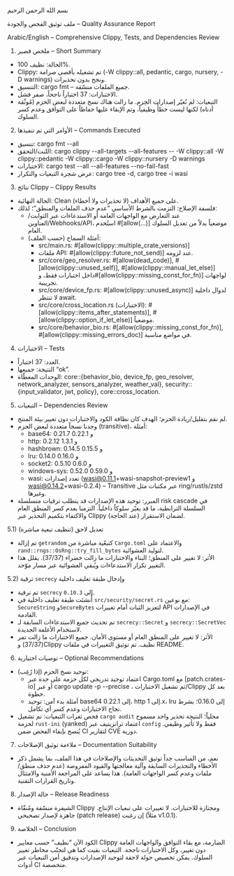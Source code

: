 بسم الله الرحمن الرحيم

ملف توثيق الفحص والجودة – Quality Assurance Report

Arabic/English – Comprehensive Clippy, Tests, and Dependencies Review

1) ملخص قصير – Short Summary
- الحالة: نظيف 100%.
- Clippy: تم تشغيله بأقصى صرامة (-W clippy::all, pedantic, cargo, nursery, -D warnings) ونجح بدون تحذيرات.
- التنسيق: cargo fmt – جميع الملفات منسّقة.
- الاختبارات: 37 اختباراً ناجحاً، صفر فشل.
- التبعيات: لم نُغيّر إصدارات الحِزم. ما زالت هناك نسخ متعددة لبعض الحزم (مُوثّقة أدناه) لكنها ليست خطأً وظيفياً، وتم الإبقاء عليها حفاظاً على التوافق وعدم كسر السلوك.

2) الأوامر التي تم تنفيذها – Commands Executed
- تنسيق: cargo fmt --all
- اللنت/التحقق: cargo clippy --all-targets --all-features -- -W clippy::all -W clippy::pedantic -W clippy::cargo -W clippy::nursery -D warnings
- الاختبارات: cargo test --all --all-features --no-fail-fast
- عرض شجرة التبعيات والتكرار: cargo tree -d, cargo tree -i wasi

3) نتائج Clippy – Clippy Results
- الحالة النهائية: Clean (لا تحذيرات ولا أخطاء) على جميع الأهداف.
- فلسفة الإصلاح: التزمت بالشرط الأساسي “عدم حذف الملفات والمنطق”؛ لذلك:
  - عند التعارض مع الواجهات العامة أو الاستدعاءات عبر الثوابت/العناوين/Webhooks/API، استُخدم #[allow(...)] موضعياً بدلاً من تعديل السلوك العام.
  - أمثلة السماح (حسب الملف):
    - src/main.rs: #[allow(clippy::multiple_crate_versions)]
    - ملفات API: #[allow(clippy::future_not_send)] عند لزومه.
    - src/core/geo_resolver.rs: #[allow(dead_code)], #[allow(clippy::unused_self)], #[allow(clippy::manual_let_else)] داخل اختبارات فقط، و#[allow(clippy::missing_const_for_fn)] لواجهات تجريبية.
    - src/core/device_fp.rs: #[allow(clippy::unused_async)] لدوال داخلية لا تنتظر await.
    - src/core/cross_location.rs (الاختبارات): #[allow(clippy::items_after_statements)], #[allow(clippy::option_if_let_else)] موضعياً.
    - src/core/behavior_bio.rs: #[allow(clippy::missing_const_for_fn)], #[allow(clippy::missing_errors_doc)] في مواضع مناسبة.

4) الاختبارات – Tests
- العدد: 37 اختباراً.
- النتيجة: جميعها “ok”.
- الوحدات المغطّاة: core::{behavior_bio, device_fp, geo_resolver, network_analyzer, sensors_analyzer, weather_val}, security::{input_validator, jwt, policy}, core::cross_location.

5) التبعيات – Dependencies Review
- لم نقم بتقليل/زيادة الحزم؛ الهدف كان نظافة الكود والاختبارات دون تغيير بيئة المنتج.
- وجدنا نسخاً متعددة لبعض الحزم (transitive)، أمثلة:
  - base64: 0.21.7 و 0.22.1
  - http: 0.2.12 و 1.3.1
  - hashbrown: 0.14.5 و 0.15.5
  - lru: 0.14.0 و 0.16.0
  - socket2: 0.5.10 و 0.6.0
  - windows-sys: 0.52.0 و 0.59.0
  - wasi: تعدد إصدارات (wasi@0.11.1+wasi-snapshot-preview1 و wasi@0.14.2+wasi-0.2.4) – Transitive عبر مكتبات مثل ring/rustls/zstd وغيرها.
- المبرر: توحيد هذه الإصدارات قد يتطلب ترقيات متسلسلة risk cascade في السلسلة الترابطية، ما قد يغيّر سلوكاً داخلياً. التزمنا بعدم كسر المنطق العام والاكتفاء بتكميم التحذير عبر Clippy (عند الحاجة) لضمان الاستقرار.

5.1) تعديل لاحق (تنظيف تبعية مباشرة)
- تم إزالة `getrandom` كتبعّية مباشرة من `Cargo.toml` والاعتماد على `rand::rngs::OsRng::try_fill_bytes` لتوليد العشوائية.
- الأثر: لا تغيير على المنطق؛ البناء والاختبارات ما زالت خضراء (37/37). يقلل هذا التغيير تكرار الاستدعاءات ويُبقي العشوائية عبر مسار موّحد.

5.2) ترقية `secrecy` وإدخال طبقة تغليف داخلية
- تم ترقية `secrecy` إلى `0.10.3`.
- أُنشئت طبقة تغليف داخلية في `src/security/secret.rs` مع نوعين: `SecureString` و`SecureBytes` لتعزيز الثبات أمام تغييرات API في الإصدارات القادمة.
- تم تحديث جميع الاستدعاءات السابقة لـ `secrecy::Secret` و `secrecy::SecretVec` لاستخدام الأغلفة الجديدة.
- الأثر: لا تغيير على المنطق العام أو مستوى الأمان. جميع الاختبارات ما زالت تمر (37/37) وClippy نظيف. تم توثيق التغييرات في ملفات README.

6) توصيات اختيارية – Optional Recommendations
- توحيد نسخ الحزم (إذا رُغِب):
  - اعتماد توحيد تدريجي لكل حزمة على حدة عبر Cargo.toml مع [patch.crates-io] أو عبر cargo update -p <crate> --precise <version>، ثم تشغيل الاختبارات/Clippy بعد كل خطوة.
  - أمثلة بدء آمن: توحيد base64 إلى 0.22.1، http إلى 1.x، lru إلى 0.16.0؛ بشرط نجاح الاختبارات وعدم كسر أي تكامل.
- فحص ثغرات التبعيات: تم تشغيل `cargo audit` محلياً؛ النتيجة تحذير واحد مسموح لحزمة `rust-ini` (yanked) اعتماد ترانزيتيف عبر `config` فقط ولا تأثير وظيفي. يُنصح بإبقاء الفحص ضمن CI لتقارير CVE دورية.

7) ملاءمة توثيق الإصلاحات – Documentation Suitability
- نعم، من المناسب جداً توثيق التحديثات والإصلاحات في هذا الملف، بما يشمل ذكر الأخطاء والتحذيرات السابقة وآلية معالجتها والقيود المفروضة (عدم حذف منطق/ملفات وعدم كسر الواجهات العامة). هذا يساعد على المراجعة الأمنية والامتثال وتاريخ القرارات التقنية.

8) حالة الإصدار – Release Readiness
- الشيفرة منسّقة ومُنقّاة Clippy ومجتازة للاختبارات. لا تغييرات على تبعيات الإنتاج. جاهزة لإصدار تصحيحي (patch release) إن رغبت (مثلاً v1.0.1).

9) الخلاصة – Conclusion
- الكود الآن “نظيف” حسب معايير Clippy الصارمة، مع بقاء التوافق والواجهات العامة دون تغيير، وكل الاختبارات ناجحة. التبعيات بقيت كما هي لتجنّب مخاطر تغيير السلوك. يمكن تخصيص جولة لاحقة لتوحيد الإصدارات وتدقيق أمن التبعيات عبر أدوات CI متخصصة.


